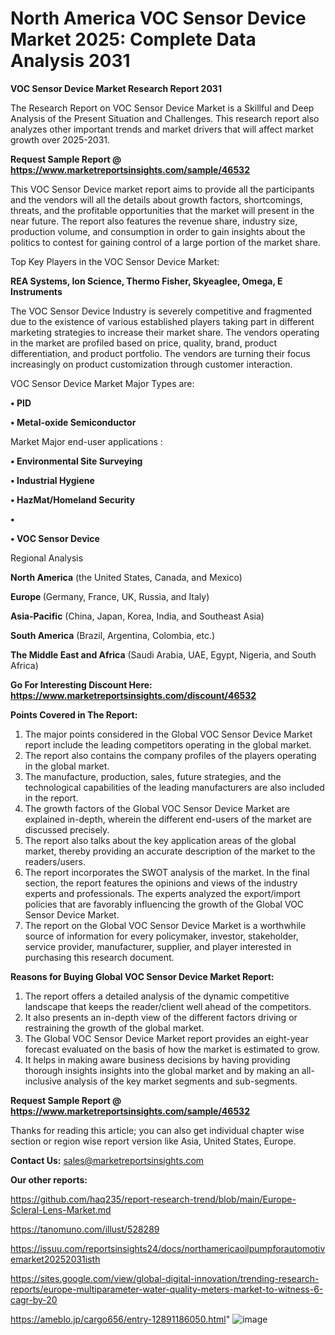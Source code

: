 # North America VOC Sensor Device Market 2025: Complete Data Analysis 2031

<strong>VOC Sensor Device Market Research Report 2031</strong>

The Research Report on VOC Sensor Device Market is a Skillful and Deep Analysis of the Present Situation and Challenges. This research report also analyzes other important trends and market drivers that will affect market growth over 2025-2031.

<strong>Request Sample Report @ <a href=https://www.marketreportsinsights.com/sample/46532>https://www.marketreportsinsights.com/sample/46532</a></strong>

This VOC Sensor Device market report aims to provide all the participants and the vendors will all the details about growth factors, shortcomings, threats, and the profitable opportunities that the market will present in the near future. The report also features the revenue share, industry size, production volume, and consumption in order to gain insights about the politics to contest for gaining control of a large portion of the market share.

Top Key Players in the VOC Sensor Device Market:

<strong>REA Systems, Ion Science, Thermo Fisher, Skyeaglee, Omega, E Instruments</strong>

The VOC Sensor Device Industry is severely competitive and fragmented due to the existence of various established players taking part in different marketing strategies to increase their market share. The vendors operating in the market are profiled based on price, quality, brand, product differentiation, and product portfolio. The vendors are turning their focus increasingly on product customization through customer interaction.

VOC Sensor Device Market Major Types are:

<strong>•  PID

•  Metal-oxide Semiconductor</strong>

Market Major end-user applications :

<strong>•  Environmental Site Surveying

•  Industrial Hygiene

•  HazMat/Homeland Security

•  

•  VOC Sensor Device</strong>

Regional Analysis

</u><strong><b>North America</b></strong> (the United States, Canada, and Mexico)

<strong><b>Europe </b></strong>(Germany, France, UK, Russia, and Italy)

<strong><b>Asia-Pacific</b></strong> (China, Japan, Korea, India, and Southeast Asia)

<strong><b>South America</b></strong> (Brazil, Argentina, Colombia, etc.)

<strong><b>The Middle East and Africa</b></strong> (Saudi Arabia, UAE, Egypt, Nigeria, and South Africa)

<strong>Go For Interesting Discount Here: <a href=https://www.marketreportsinsights.com/discount/46532>https://www.marketreportsinsights.com/discount/46532</a></strong>

<strong>Points Covered in The Report:</strong>
<ol>
  <li>The major points considered in the Global VOC Sensor Device Market report include the leading competitors operating in the global market.</li>
  <li>The report also contains the company profiles of the players operating in the global market.</li>
  <li>The manufacture, production, sales, future strategies, and the technological capabilities of the leading manufacturers are also included in the report.</li>
  <li>The growth factors of the Global VOC Sensor Device Market are explained in-depth, wherein the different end-users of the market are discussed precisely.</li>
  <li>The report also talks about the key application areas of the global market, thereby providing an accurate description of the market to the readers/users.</li>
  <li>The report incorporates the SWOT analysis of the market. In the final section, the report features the opinions and views of the industry experts and professionals. The experts analyzed the export/import policies that are favorably influencing the growth of the Global VOC Sensor Device Market.</li>
  <li>The report on the Global VOC Sensor Device Market is a worthwhile source of information for every policymaker, investor, stakeholder, service provider, manufacturer, supplier, and player interested in purchasing this research document.</li>
</ol>
<strong>Reasons for Buying Global VOC Sensor Device Market Report:</strong>

<ol>
  <li>The report offers a detailed analysis of the dynamic competitive landscape that keeps the reader/client well ahead of the competitors.</li>
  <li>It also presents an in-depth view of the different factors driving or restraining the growth of the global market.</li>
  <li>The Global VOC Sensor Device Market report provides an eight-year forecast evaluated on the basis of how the market is estimated to grow.</li>
  <li>It helps in making aware business decisions by having providing thorough insights insights into the global market and by making an all-inclusive analysis of the key market segments and sub-segments.</li>
</ol>
<strong>Request Sample Report @ <a href=https://www.marketreportsinsights.com/sample/46532>https://www.marketreportsinsights.com/sample/46532</a></strong>


Thanks for reading this article; you can also get individual chapter wise section or region wise report version like Asia, United States, Europe.

<strong>Contact Us:</strong>
sales@marketreportsinsights.com

<strong>Our other reports:</strong>

<a href=https://github.com/haq235/report-research-trend/blob/main/Europe-Scleral-Lens-Market.md>https://github.com/haq235/report-research-trend/blob/main/Europe-Scleral-Lens-Market.md</a>

<a href=https://tanomuno.com/illust/528289>https://tanomuno.com/illust/528289</a>

<a href=https://issuu.com/reportsinsights24/docs/northamericaoilpumpforautomotivemarket20252031isth>https://issuu.com/reportsinsights24/docs/northamericaoilpumpforautomotivemarket20252031isth</a>

<a href=https://sites.google.com/view/global-digital-innovation/trending-research-reports/europe-multiparameter-water-quality-meters-market-to-witness-6-cagr-by-20>https://sites.google.com/view/global-digital-innovation/trending-research-reports/europe-multiparameter-water-quality-meters-market-to-witness-6-cagr-by-20</a>

<a href=https://ameblo.jp/cargo656/entry-12891186050.html>https://ameblo.jp/cargo656/entry-12891186050.html</a>"
![image](https://github.com/user-attachments/assets/cef46594-121c-4dd5-ab44-da1db59a6685)
